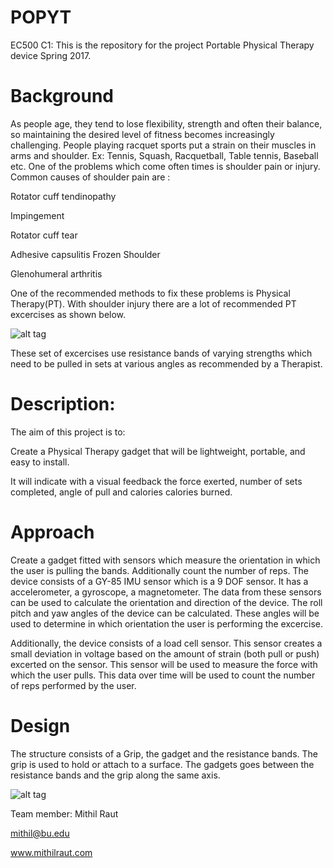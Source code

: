 # POPYT
EC500 C1: This is the repository for the project Portable Physical Therapy device Spring 2017.

# Background

As people age, they tend to lose flexibility, strength and often their balance, so maintaining the desired level of fitness becomes increasingly challenging. People playing racquet sports put a strain on their muscles in arms and shoulder. Ex: Tennis, Squash, Racquetball, Table tennis, Baseball etc. One of the problems which come often times is shoulder pain or injury. Common causes of shoulder pain are :

Rotator cuff tendinopathy

Impingement

Rotator cuff tear

Adhesive capsulitis Frozen Shoulder

Glenohumeral arthritis

One of the recommended methods to fix these problems is Physical Therapy(PT). With shoulder injury there are a lot of recommended PT excercises as shown below.

![alt tag](https://cloud.githubusercontent.com/assets/13759991/24084935/9f9fbd08-0cc9-11e7-9ba7-92c0fa546036.jpg)

These set of excercises use resistance bands of varying strengths which need to be pulled in sets at various angles as recommended by a Therapist.

# Description:

The aim of this project is to:

Create a Physical Therapy gadget that will be lightweight, portable, and easy to install.

It will indicate with a visual feedback the force exerted, number of sets completed, angle of pull and calories calories burned.

# Approach

Create a gadget fitted with sensors which measure the orientation in which the user is pulling the bands. Additionally count the number of reps. The device consists of a GY-85 IMU sensor which is a 9 DOF sensor. It has a accelerometer, a gyroscope, a magnetometer. The data from these sensors can be used to calculate the orientation and direction of the device. The roll pitch and yaw angles of the device can be calculated. These angles will be used to determine in which orientation the user is performing the excercise.

Additionally, the device consists of a load cell sensor. This sensor creates a small deviation in voltage based on the amount of strain (both pull or push) excerted on the sensor. This sensor will be used to measure the force with which the user pulls. This data over time will be used to count the number of reps performed by the user.

# Design

The structure consists of a Grip, the gadget and the resistance bands. The grip is used to hold or attach to a surface. The gadgets goes between the resistance bands and the grip along the same axis.

![alt tag](https://cloud.githubusercontent.com/assets/13759991/24085360/12a135d2-0cd1-11e7-822c-2a006b77c7a7.JPG)

Team member: Mithil Raut

mithil@bu.edu

www.mithilraut.com
